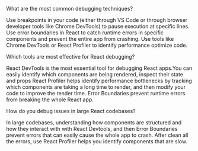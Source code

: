 What are the most common debugging techniques?

Use breakpoints in your code (either through VS Code or through browser developer tools like Chrome DevTools) to pause execution at specific lines.
Use error boundaries in React to catch runtime errors in specific components and prevent the entire app from crashing.
Use tools like Chrome DevTools or React Profiler to identify performance optimize code.

Which tools are most effective for React debugging?

React DevTools is the most essential tool for debugging React apps.You can easily identify which components are being rendered, inspect their state and props
React Profiler helps identify performance bottlenecks by tracking which components are taking a long time to render, and then modify your code to improve the render time.
Error Boundaries prevent runtime errors from breaking the whole React app. 

How do you debug issues in large React codebases?

 In large codebases, understanding how components are structured and how they interact with with React Devtools, 
 and then Error Boundaries prevent errors that can easily cause the whole app to crash. After clean all the errors,
 use React Profiler helps you identify components that are slow.
